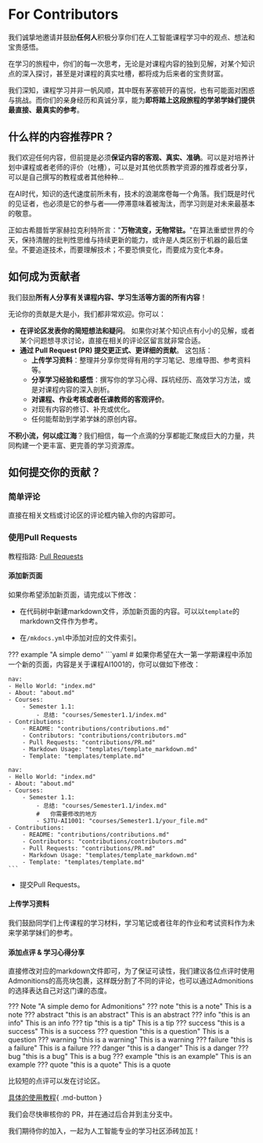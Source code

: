 # For Contributors

我们诚挚地邀请并鼓励**任何人**积极分享你们在人工智能课程学习中的观点、想法和宝贵感悟。

在学习的旅程中，你们的每一次思考，无论是对课程内容的独到见解，对某个知识点的深入探讨，甚至是对课程的真实吐槽，都将成为后来者的宝贵财富。

我们深知，课程学习并非一帆风顺，其中既有茅塞顿开的喜悦，也有可能面对困惑与挑战。而你们的亲身经历和真诚分享，能为**即将踏上这段旅程的学弟学妹们提供最直接、最真实的参考**。

## 什么样的内容推荐PR？

我们欢迎任何内容，但前提是必须**保证内容的客观、真实、准确**。可以是对培养计划中课程或者老师的评价（吐槽），可以是对其他优质教学资源的推荐或者分享，可以是自己撰写的教程或者其他种种...

在AI时代，知识的迭代速度前所未有，技术的浪潮席卷每一个角落。我们既是时代的见证者，也必须是它的参与者——停滞意味着被淘汰，而学习则是对未来最基本的敬意。  

正如古希腊哲学家赫拉克利特所言："**万物流变，无物常驻。**"在算法重塑世界的今天，保持清醒的批判性思维与持续更新的能力，或许是人类区别于机器的最后堡垒。不要追逐技术，而要理解技术；不要恐惧变化，而要成为变化本身。

## 如何成为贡献者

我们鼓励**所有人分享有关课程内容、学习生活等方面的所有内容**！

无论你的贡献是大是小，我们都非常欢迎。你可以：

* **在评论区发表你的简短想法和疑问**。 如果你对某个知识点有小小的见解，或者某个问题想寻求讨论，直接在相关的评论区留言就非常合适。
* **通过 Pull Request (PR) 提交更正式、更详细的贡献**。 这包括：
    * **上传学习资料**：整理并分享你觉得有用的学习笔记、思维导图、参考资料等。
    * **分享学习经验和感悟**：撰写你的学习心得、踩坑经历、高效学习方法，或是对课程内容的深入剖析。
    * **对课程、作业考核或者任课教师的客观评价**。
    * 对现有内容的修订、补充或优化。
    * 任何能帮助到学弟学妹的原创内容。

**不积小流，何以成江海**？我们相信，每一个点滴的分享都能汇聚成巨大的力量，共同构建一个更丰富、更完善的学习资源库。


## 如何提交你的贡献？

### 简单评论

直接在相关文档或讨论区的评论框内输入你的内容即可。

<!-- !todo Add giscus and github discussions -->

### 使用Pull Requests

教程指路: [Pull Requests](https://docs.github.com/en/pull-requests)

#### 添加新页面

如果你希望添加新页面，请完成以下修改：

- 在代码树中新建markdown文件，添加新页面的内容。可以以`template`的markdown文件作为参考。

- 在`/mkdocs.yml`中添加对应的文件索引。

??? example "A simple demo"
    ```yaml
    # 如果你希望在大一第一学期课程中添加一个新的页面，内容是关于课程AI1001的，你可以做如下修改：

    nav:
    - Hello World: "index.md"
    - About: "about.md"
    - Courses:
        - Semester 1.1:
            - 总结: "courses/Semester1.1/index.md"
    - Contributions:
        - README: "contributions/contributions.md"
        - Contributors: "contributions/contributors.md"
        - Pull Requests: "contributions/PR.md"
        - Markdown Usage: "templates/template_markdown.md"
        - Template: "templates/template.md"

    nav:
    - Hello World: "index.md"
    - About: "about.md"
    - Courses:
        - Semester 1.1:
            - 总结: "courses/Semester1.1/index.md"
            #   你需要修改的地方
            - SJTU-AI1001: "courses/Semester1.1/your_file.md"
    - Contributions:
        - README: "contributions/contributions.md"
        - Contributors: "contributions/contributors.md"
        - Pull Requests: "contributions/PR.md"
        - Markdown Usage: "templates/template_markdown.md"
        - Template: "templates/template.md"
    ```

- 提交Pull Requests。

#### 上传学习资料

我们鼓励同学们上传课程的学习材料，学习笔记或者往年的作业和考试资料作为未来学弟学妹们的参考。

<!-- !todo manage how to load large files in websites? -->

#### 添加点评 & 学习心得分享

直接修改对应的markdown文件即可，为了保证可读性，我们建议各位点评时使用Admonitions的高亮块包裹，这样既分割了不同的评论，也可以通过Admonitions的选择表达自己对这门课的态度。


??? Note "A simple demo for Admonitions"
    ??? note "this is a note"
        This is a note
    ??? abstract "this is an abstract"
        This is an abstract
    ??? info "this is an info"
        This is an info
    ??? tip "this is a tip"
        This is a tip
    ??? success "this is a success"
        This is a success
    ??? question "this is a question"
        This is a question
    ??? warning "this is a warning"
        This is a warning
    ??? failure "this is a failure"
        This is a failure
    ??? danger "this is a danger"
        This is a danger
    ??? bug "this is a bug"
        This is a bug
    ??? example "this is an example"
        This is an example
    ??? quote "this is a quote"
        This is a quote

比较短的点评可以发在讨论区。


[具体的使用教程](./markdown_tutorial.md){ .md-button }

我们会尽快审核你的 PR，并在通过后合并到主分支中。

<!-- !todo: add more descriptions to how to pull requests -->

我们期待你的加入，一起为人工智能专业的学习社区添砖加瓦！